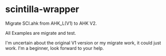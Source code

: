 scintilla-wrapper
=================
Migrate SCI.ahk from AHK_L(V1) to AHK V2.

All Examples are migrate and test.

I'm uncertain about the original V1 version or my migrate work, it could just work.
I'm a beginner, look forward to your help.
